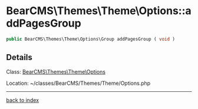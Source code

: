 # BearCMS\Themes\Theme\Options::addPagesGroup

```php
public BearCMS\Themes\Theme\Options\Group addPagesGroup ( void )
```

## Details

Class: [BearCMS\Themes\Theme\Options](bearcms.themes.theme.options.class.md)

Location: ~/classes/BearCMS/Themes/Theme/Options.php

---

[back to index](index.md)

